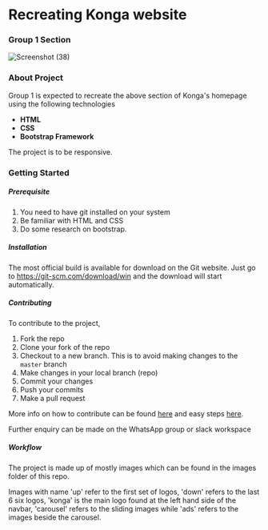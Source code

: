 # Recreating Konga website

### Group 1 Section

<img src="C:\Users\Prechy\Pictures\Screenshots\Screenshot (38).png" alt="Screenshot (38)" style="zoom:100%;" />

### About Project

Group 1 is expected to recreate the above section of Konga's homepage using the following technologies

- **HTML**
- **CSS**
- **Bootstrap Framework**

The project is to be responsive.

### Getting Started 

##### Prerequisite

1. You need to have git installed on your system
2. Be familiar with HTML and CSS 
3. Do some research on bootstrap.

##### Installation

The most official build is available for download on the Git website. Just go to https://git-scm.com/download/win and the download will start automatically.

##### Contributing 

To contribute to the project,

1. Fork the repo
2. Clone your fork of the repo 
3. Checkout to a new branch. This is to avoid making changes to the `master` branch
4. Make changes in your local branch (repo)
5. Commit your changes
6. Push your commits
7. Make a pull request

More info on how to contribute can be found [here](https://www.dataschool.io/how-to-contribute-on-github/) and easy steps [here](https://drupal.gatech.edu/handbook/using-pull-requests-forks).

Further enquiry can be made on the WhatsApp group or slack workspace

##### Workflow

The project is made up of mostly images which can be found in the images folder of this repo.

Images with name 'up' refer to the first set of logos, 'down' refers to the last 6 six logos, 'konga' is the main  logo found at the left hand side of the navbar, 'carousel' refers to the sliding images while 'ads' refers to the images beside the carousel.

